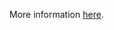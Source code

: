 More information [here](https://docs.prismacloud.io/en/enterprise-edition/policy-reference/azure-policies/azure-general-policies/ensure-that-java-version-is-the-latest-if-used-to-run-the-web-app).
